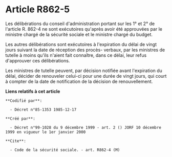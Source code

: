 # Article R862-5

Les délibérations du conseil d'administration portant sur les 1° et 2° de l'article R. 862-4 ne sont exécutoires qu'après
avoir été approuvées par le ministre chargé de la sécurité sociale et le ministre chargé du budget.

Les autres délibérations sont exécutoires à l'expiration du délai de vingt jours suivant la date de réception des procès-
verbaux, par les ministres de tutelle à moins qu'ils n'aient fait connaître, dans ce délai, leur refus d'approuver ces
délibérations.

Les ministres de tutelle peuvent, par décision notifiée avant l'expiration du délai, décider de renouveler celui-ci pour une
durée de vingt jours, qui court à compter de la date de notification de la décision de renouvellement.

**Liens relatifs à cet article**

	**Codifié par**:

	  - Décret n°85-1353 1985-12-17

	**Créé par**:

	  - Décret n°99-1028 du 9 décembre 1999 - art. 2 () JORF 10 décembre 1999 en vigueur le 1er janvier 2000

	**Cite**:

	  - Code de la sécurité sociale. - art. R862-4 (M)

